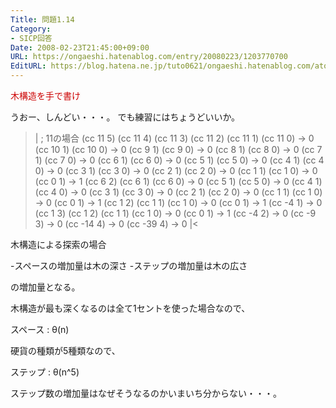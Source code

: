 ```yaml
---
Title: 問題1.14
Category:
- SICP回答
Date: 2008-02-23T21:45:00+09:00
URL: https://ongaeshi.hatenablog.com/entry/20080223/1203770700
EditURL: https://blog.hatena.ne.jp/tuto0621/ongaeshi.hatenablog.com/atom/entry/6435922169449193141
---
```


<span style="color:#CC0000;">木構造を手で書け</span>

うおー、しんどい・・・。
でも練習にはちょうどいいか。

>|
; 11の場合
(cc 11 5)
  (cc 11 4)
    (cc 11 3)
      (cc 11 2)
        (cc 11 1)
          (cc 11 0) -> 0
          (cc 10 1)
            (cc 10 0) -> 0
            (cc 9 1)
              (cc 9 0) -> 0
              (cc 8 1)
                (cc 8 0) -> 0
                (cc 7 1)
                  (cc 7 0) -> 0
                  (cc 6 1)
                    (cc 6 0) -> 0
                    (cc 5 1)
                      (cc 5 0) -> 0
                      (cc 4 1)
                        (cc 4 0) -> 0
                        (cc 3 1)
                          (cc 3 0) -> 0
                          (cc 2 1)
                            (cc 2 0) -> 0
                            (cc 1 1)
                              (cc 1 0) -> 0
                              (cc 0 1) -> 1
        (cc 6 2)
          (cc 6 1)
            (cc 6 0) -> 0
            (cc 5 1)
              (cc 5 0) -> 0
              (cc 4 1)
                (cc 4 0) -> 0
                (cc 3 1)
                  (cc 3 0) -> 0
                  (cc 2 1)
                    (cc 2 0) -> 0
                    (cc 1 1)
                      (cc 1 0) -> 0
                      (cc 0 1) -> 1
          (cc 1 2)
            (cc 1 1)
              (cc 1 0) -> 0
              (cc 0 1) -> 1
            (cc -4 1) -> 0
      (cc 1 3)
        (cc 1 2)
          (cc 1 1)
            (cc 1 0) -> 0
            (cc 0 1) -> 1
          (cc -4 2) -> 0
        (cc -9 3) -> 0
    (cc -14 4) -> 0
  (cc -39 4) -> 0
|<

木構造による探索の場合

-スペースの増加量は木の深さ
-ステップの増加量は木の広さ

の増加量となる。

木構造が最も深くなるのは全て1セントを使った場合なので、

スペース : θ(n)

硬貨の種類が5種類なので、

ステップ : θ(n^5)

ステップ数の増加量はなぜそうなるのかいまいち分からない・・・。
